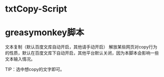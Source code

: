 # txtCopy-Script
# greasymonkey脚本

文本复制（默认百度文库自动开启，其他请手动开启）
解放某些网页对copy行为的性质，默认在百度文库下自动开启，其他平台默认关闭，因为本脚本会影响一些文本输入情况。

TIP：选中想copy的文字即可。
